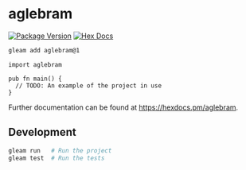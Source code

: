 # aglebram

[![Package Version](https://img.shields.io/hexpm/v/aglebram)](https://hex.pm/packages/aglebram)
[![Hex Docs](https://img.shields.io/badge/hex-docs-ffaff3)](https://hexdocs.pm/aglebram/)

```sh
gleam add aglebram@1
```
```gleam
import aglebram

pub fn main() {
  // TODO: An example of the project in use
}
```

Further documentation can be found at <https://hexdocs.pm/aglebram>.

## Development

```sh
gleam run   # Run the project
gleam test  # Run the tests
```
